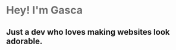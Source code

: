 
<h1 style="color: #6d6d6d;">Hey! I'm Gasca</h1>


<h2>Just a dev who loves making websites look adorable.</h2>
